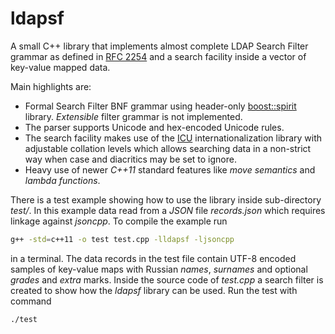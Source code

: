 ldapsf
======

A small C++ library that implements almost complete LDAP Search Filter grammar
as defined in [RFC 2254](http://tools.ietf.org/search/rfc2254) and a search
facility inside a vector of key-value mapped data.

Main highlights are:

* Formal Search Filter BNF grammar using header-only
  [boost::spirit](http://www.boost.org/doc/libs/release/libs/spirit/) library.
  *Extensible* filter grammar is not implemented.
* The parser supports Unicode and hex-encoded Unicode rules.
* The search facility makes use of the [ICU](http://site.icu-project.org/)
  internationalization library with adjustable collation levels which allows
  searching data in a non-strict way when case and diacritics may be set to
  ignore.
* Heavy use of newer *C++11* standard features like *move semantics* and
  *lambda functions*.

There is a test example showing how to use the library inside sub-directory
*test/*. In this example data read from a *JSON* file *records.json* which
requires linkage against *jsoncpp*. To compile the example run

```sh
g++ -std=c++11 -o test test.cpp -lldapsf -ljsoncpp
```

in a terminal. The data records in the test file contain UTF-8 encoded samples
of key-value maps with Russian *names*, *surnames* and optional *grades* and
*extra* marks. Inside the source code of *test.cpp* a search filter is created
to show how the *ldapsf* library can be used. Run the test with command

```sh
./test
```

